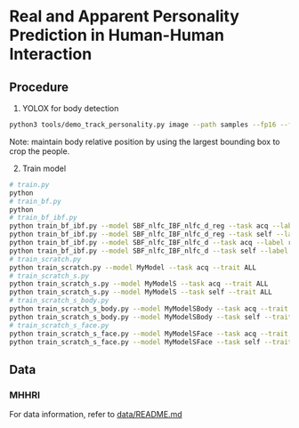 # Real and Apparent Personality Prediction in Human-Human Interaction

## Procedure

1. YOLOX for body detection

  ```bash
  python3 tools/demo_track_personality.py image --path samples --fp16 --fuse --save_result &> outputs/logs/log_samples.txt
  ```

  Note: maintain body relative position by using the largest bounding box to crop the people.

2. Train model
  ```bash
  # train.py
  python 
  # train_bf.py
  python 
  # train_bf_ibf.py
  python train_bf_ibf.py --model SBF_nlfc_IBF_nlfc_d_reg --task acq --label reg --trait ALL
  python train_bf_ibf.py --model SBF_nlfc_IBF_nlfc_d_reg --task self --label reg --trait ALL
  python train_bf_ibf.py --model SBF_nlfc_IBF_nlfc_d --task acq --label reg --trait ALL
  python train_bf_ibf.py --model SBF_nlfc_IBF_nlfc_d --task self --label reg --trait ALL
  # train_scratch.py
  python train_scratch.py --model MyModel --task acq --trait ALL
  # train_scratch_s.py
  python train_scratch_s.py --model MyModelS --task acq --trait ALL
  python train_scratch_s.py --model MyModelS --task self --trait ALL
  # train_scratch_s_body.py
  python train_scratch_s_body.py --model MyModelSBody --task acq --trait ALL
  python train_scratch_s_body.py --model MyModelSBody --task self --trait ALL
  # train_scratch_s_face.py
  python train_scratch_s_face.py --model MyModelSFace --task acq --trait ALL
  python train_scratch_s_face.py --model MyModelSFace --task self --trait ALL
  ```

## Data

### MHHRI

For data information, refer to [data/README.md](./data/README.md)
